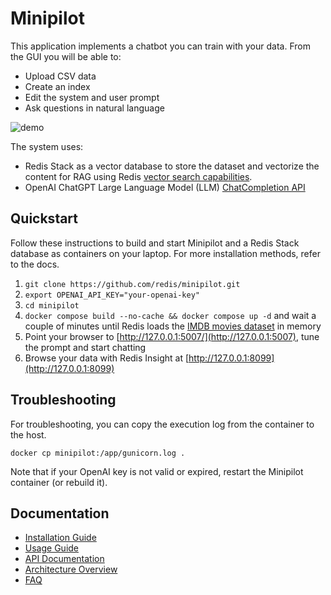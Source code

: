 # Minipilot

This application implements a chatbot you can train with your data. From the GUI you will be able to:

- Upload CSV data
- Create an index
- Edit the system and user prompt
- Ask questions in natural language

![demo](src/static/images/minipilot.gif)

The system uses:

- Redis Stack as a vector database to store the dataset and vectorize the content for RAG using Redis [vector search capabilities](https://redis.io/docs/latest/develop/interact/search-and-query/advanced-concepts/vectors/).
- OpenAI ChatGPT Large Language Model (LLM) [ChatCompletion API](https://platform.openai.com/docs/guides/gpt/chat-completions-api)

## Quickstart

Follow these instructions to build and start Minipilot and a Redis Stack database as containers on your laptop. For more installation methods, refer to the docs.

1. `git clone https://github.com/redis/minipilot.git`
2. `export OPENAI_API_KEY="your-openai-key"`
2. `cd minipilot`
3. `docker compose build --no-cache && docker compose up -d` and wait a couple of minutes until Redis loads the [IMDB movies dataset](https://www.kaggle.com/datasets/ashpalsingh1525/imdb-movies-dataset) in memory
4.  Point your browser to [http://127.0.0.1:5007/](http://127.0.0.1:5007), tune the prompt and start chatting
5. Browse your data with Redis Insight at [http://127.0.0.1:8099](http://127.0.0.1:8099)

## Troubleshooting

For troubleshooting, you can copy the execution log from the container to the host.

```commandline
docker cp minipilot:/app/gunicorn.log .
```

Note that if your OpenAI key is not valid or expired, restart the Minipilot container (or rebuild it).

## Documentation
- [Installation Guide](docs/installation.md)
- [Usage Guide](docs/usage.md)
- [API Documentation](docs/api.md)
- [Architecture Overview](docs/architecture.md)
- [FAQ](docs/faq.md)


